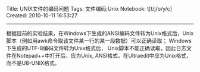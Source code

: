Title: UNIX文件的编码问题
Tags: 文件编码;Unix
Notebook: t[t/j/o/y/c]
Created: 2010-10-11 16:53:27

------

根据目前的实验结果，在Windows下生成的ANSI编码文件转为Unix格式后，Unix脚本（例如用awk命令取该文件某一行的某一段数据）可以正确读取； Windows下生成的UTF-8编码文件转为Unix格式后， Unix脚本不能正确读取，因此日志文件在Notepad++中打开后，应为Unix, ANSI格式，在Ultraedit中应为Unix格式，而不是U8-UNIX格式。